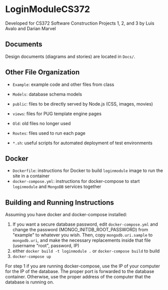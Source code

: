 # LoginModuleCS372

Developed for CS372 Software Construction Projects 1, 2, and 3 by Luis Avalo and Darian Marvel

## Documents

Design documents (diagrams and stories) are located in `Docs/`.

## Other File Organization

* `Example`: example code and other files from class
* `Models`: database schema models
* `public`: files to be directly served by Node.js (CSS, images, movies)
* `views`: files for PUG template engine pages
* `Old`: old files no longer used
* `Routes`: files used to run each page

* `*.sh`: useful scripts for automated deployment of test environments

## Docker

* `Dockerfile`: instructions for Docker to build `loginmodule` image to run the site in a container
* `docker-compose.yml`: instructions for docker-compose to start `loginmodule` and `MongoDB` services together

## Building and Running Instructions

Assuming you have docker and docker-compose installed:

1. If you want a secure database password, edit `docker-compose.yml` and change the password (MONGO_INITDB_ROOT_PASSWORD) from "example" to whatever you wish. Then, copy `mongodb.uri.sample` to `mongodb.uri`, and make the necessary replacements inside that file (username "root", password, IP)
2. either `docker build -t loginmodule .` or `docker-compose build` to build
3. `docker-compose up`

For step 1 if you are running docker-compose, use the IP of your computer for the IP of the database. The proper port is forwarded
to the database container.
Otherwise, use the proper address of the computer that the database is running on.
